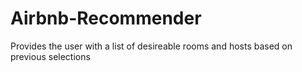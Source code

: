 # Airbnb-Recommender
Provides the user with a list of desireable rooms and hosts based on previous selections
